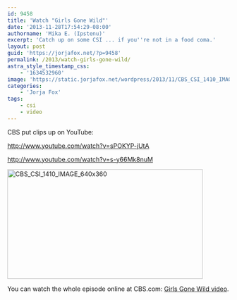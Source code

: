 ```yaml
---
id: 9458
title: 'Watch "Girls Gone Wild"'
date: '2013-11-28T17:54:29-08:00'
authorname: 'Mika E. (Ipstenu)'
excerpt: 'Catch up on some CSI ... if you''re not in a food coma.'
layout: post
guid: 'https://jorjafox.net/?p=9458'
permalink: /2013/watch-girls-gone-wild/
astra_style_timestamp_css:
    - '1634532960'
image: 'https://static.jorjafox.net/wordpress/2013/11/CBS_CSI_1410_IMAGE_640x360.jpg'
categories:
    - 'Jorja Fox'
tags:
    - csi
    - video
---
```


CBS put clips up on YouTube:

http://www.youtube.com/watch?v=sPOKYP-jUtA

http://www.youtube.com/watch?v=s-y66Mk8nuM

<img class="aligncenter size-full wp-image-9462" alt="CBS_CSI_1410_IMAGE_640x360" src="//static.jorjafox.net/wordpress/2013/11/CBS_CSI_1410_IMAGE_640x360.jpg" width="443" height="249" />

You can watch the whole episode online at CBS.com: <a href="http://www.cbs.com/shows/csi/video/9BA782DB-9271-CAFD-460D-95A905B6C7DF/csi-girls-gone-wild/">Girls Gone Wild video</a>.
